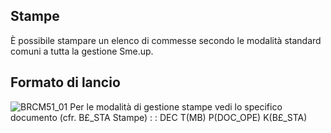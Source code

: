 ## Stampe
È possibile stampare un elenco di commesse secondo le modalità standard comuni a tutta la gestione Sme.up.
## Formato di lancio
![BRCM51_01](http://localhost:3000/immagini/MBDOC_OGG-P_BRCM51/BRCM51_01.png)
Per le modalità di gestione stampe vedi lo specifico documento (cfr. B£_STA Stampe)
 :  : DEC T(MB) P(DOC_OPE) K(B£_STA)
